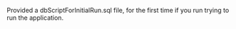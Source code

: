Provided a dbScriptForInitialRun.sql file, for the first time if you run trying to run the application.